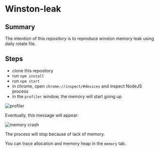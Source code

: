 # Winston-leak

## Summary

The intention of this repository is to reproduce winston memory leak using daily rotate file.

## Steps

- clone this repository
- run `npm install`
- run `npm start`
- in chrome, open `chrome://inspect/#devices` and inspect NodeJS process
- in the `profiler` window, the memory will start going up

![profiler](https://i.ibb.co/hYs2x6n/Screen-Shot-2019-05-14-at-11-15-32.png)

Eventually, this message will appear:

![memory crash](https://i.ibb.co/7tDWTWh/Screen-Shot-2019-05-14-at-11-16-09.png)

The process will stop because of lack of memory.

You can trace allocation and memory heap in the `memory` tab.

